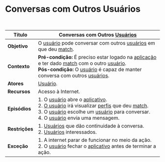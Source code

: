 # Conversas com Outros Usuários

<br />

|Título|Conversas com Outros [Usuários](/modelagem/lexicos#usuario)|
|------|-----------------------------|
|**Objetivo**|O [usuário](/modelagem/lexicos#usuario) pode conversar com outros [usuários](/modelagem/lexicos#usuario) em que deu [match](/modelagem/lexicos#match).|
|**Contexto**|**Pré-condição:** É preciso estar logado na [aplicação](/modelagem/lexicos#tinder) e ter dado [match](/modelagem/lexicos#match) com o outro [usuário](/modelagem/lexicos#usuario). <br />**Pós-condição:** O [usuário](/modelagem/lexicos#usuario) é capaz de manter conversa com outros [usuários](/modelagem/lexicos#usuario).|
|**Atores**|[Usuário](/modelagem/lexicos#usuario).|
|**Recursos**| Acesso à Internet.|
|**Episódios**|1. O [usuário](/modelagem/lexicos#usuario) abre o [aplicativo](/modelagem/lexicos#tinder).<br/>2. [O usuário](/modelagem/lexicos#usuario) irá visualizar [perfis](/modelagem/lexicos#perfis) que deu [match](/modelagem/lexicos#match).<br />3. O [usuário](/modelagem/lexicos#usuario) escolhe um [usuário](/modelagem/lexicos#usuario) para conversar.<br />4. O [usuário](/modelagem/lexicos#usuario) envia uma mensagem.|
|**Restrições**|1. [Usuários](/modelagem/lexicos#usuario) que dão continuidade à conversa.<br />2. [Usuários](/modelagem/lexicos#usuario) interessados.|
|**Exceção**|1. A internet parar de funcionar no meio da ação.<br />2.  O [usuário](/modelagem/lexicos#usuario) fechar o [aplicativo](/modelagem/lexicos#tinder) antes de terminar a ação. |
